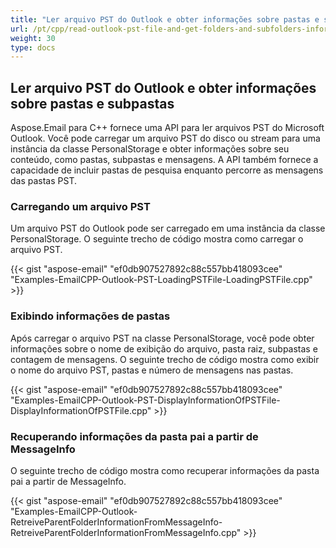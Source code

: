 ```yaml
---
title: "Ler arquivo PST do Outlook e obter informações sobre pastas e subpastas"
url: /pt/cpp/read-outlook-pst-file-and-get-folders-and-subfolders-information/
weight: 30
type: docs
---
```


## **Ler arquivo PST do Outlook e obter informações sobre pastas e subpastas**
Aspose.Email para C++ fornece uma API para ler arquivos PST do Microsoft Outlook. Você pode carregar um arquivo PST do disco ou stream para uma instância da classe PersonalStorage e obter informações sobre seu conteúdo, como pastas, subpastas e mensagens. A API também fornece a capacidade de incluir pastas de pesquisa enquanto percorre as mensagens das pastas PST.
### **Carregando um arquivo PST**
Um arquivo PST do Outlook pode ser carregado em uma instância da classe PersonalStorage. O seguinte trecho de código mostra como carregar o arquivo PST.



{{< gist "aspose-email" "ef0db907527892c88c557bb418093cee" "Examples-EmailCPP-Outlook-PST-LoadingPSTFile-LoadingPSTFile.cpp" >}}
### **Exibindo informações de pastas**
Após carregar o arquivo PST na classe PersonalStorage, você pode obter informações sobre o nome de exibição do arquivo, pasta raiz, subpastas e contagem de mensagens. O seguinte trecho de código mostra como exibir o nome do arquivo PST, pastas e número de mensagens nas pastas.



{{< gist "aspose-email" "ef0db907527892c88c557bb418093cee" "Examples-EmailCPP-Outlook-PST-DisplayInformationOfPSTFile-DisplayInformationOfPSTFile.cpp" >}}
### **Recuperando informações da pasta pai a partir de MessageInfo**
O seguinte trecho de código mostra como recuperar informações da pasta pai a partir de MessageInfo.



{{< gist "aspose-email" "ef0db907527892c88c557bb418093cee" "Examples-EmailCPP-Outlook-RetreiveParentFolderInformationFromMessageInfo-RetreiveParentFolderInformationFromMessageInfo.cpp" >}}